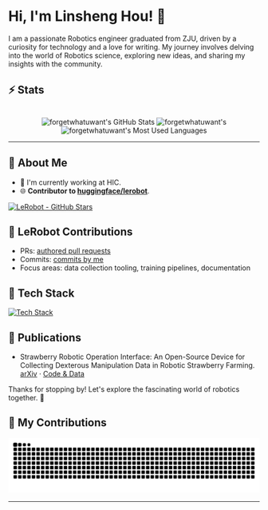# Hi, I'm Linsheng Hou! 👋

I am a passionate Robotics engineer graduated from ZJU, driven by a curiosity for technology and a love for writing. My journey involves delving into the world of Robotics science, exploring new ideas, and sharing my insights with the community.

## ⚡️ Stats

<br>

<div align=center>
  <img width=390 src="https://github-readme-stats.vercel.app/api?username=forgetwhatuwant&theme=transparent&count_private=true&show_icons=true&rank_icon=github&locale=en" alt="forgetwhatuwant's GitHub Stats" />
  <img width=390 src="https://github-readme-streak-stats.herokuapp.com/?user=forgetwhatuwant&theme=transparent&count_private=true&border_radius=10&locale=en" alt="forgetwhatuwant's" />
  <img width=325 src="https://github-readme-stats.vercel.app/api/top-langs?username=forgetwhatuwant&theme=transparent&layout=donut&hide=css&langs_count=8&border_radius=10&show_icons=true&locale=en" alt="forgetwhatuwant's Most Used Languages" />
</div>

<hr>

## 🚀 About Me

- 🔭 I'm currently working at HIC.
- 🌐 **Contributor to [huggingface/lerobot](https://github.com/huggingface/lerobot)**.

[![LeRobot - GitHub Stars](https://img.shields.io/github/stars/huggingface/lerobot?label=lerobot%20stars&style=social)](https://github.com/huggingface/lerobot)

## 🧩 LeRobot Contributions
- PRs: [authored pull requests](https://github.com/huggingface/lerobot/pulls?q=is%3Apr+author%3Aforgetwhatuwant)
- Commits: [commits by me](https://github.com/huggingface/lerobot/commits?author=forgetwhatuwant)
- Focus areas: data collection tooling, training pipelines, documentation


## 🔧 Tech Stack
[![Tech Stack](https://skillicons.dev/icons?i=python,pytorch,ros,cpp,linux,docker,git,github)](https://skillicons.dev)

## 📄 Publications
- Strawberry Robotic Operation Interface: An Open-Source Device for Collecting Dexterous Manipulation Data in Robotic Strawberry Farming. [arXiv](https://arxiv.org/html/2501.16717v1) · [Code & Data](https://github.com/AgRoboticsResearch/SROI)

Thanks for stopping by! Let's explore the fascinating world of robotics together. 🚀

## 🐍 My Contributions

<div align="center">
  <picture>
    <source media="(prefers-color-scheme: dark)" srcset="https://raw.githubusercontent.com/forgetwhatuwant/forgetwhatuwant/output/github-contribution-grid-snake-dark.svg" />
    <source media="(prefers-color-scheme: light)" srcset="https://raw.githubusercontent.com/forgetwhatuwant/forgetwhatuwant/output/github-contribution-grid-snake.svg" />
    <img alt="github-snake" src="https://raw.githubusercontent.com/forgetwhatuwant/forgetwhatuwant/output/github-contribution-grid-snake.svg" />
  </picture>
</div>

<hr>


<!--

Here are some ideas to get you started:

- 🔭 I’m currently working on ...
- 🌱 I’m currently learning ...
- 👯 I’m looking to collaborate on ...
- 🤔 I’m looking for help with ...
- 💬 Ask me about ...
- 📫 How to reach me: ...
- 😄 Pronouns: ...
- ⚡ Fun fact: ...
-->
